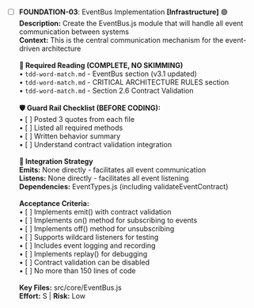 - [ ] **FOUNDATION-03**: EventBus Implementation **[Infrastructure]** 🟣<br/>**Description:** Create the EventBus.js module that will handle all event communication between systems<br/>**Context:** This is the central communication mechanism for the event-driven architecture<br/><br/>**📖 Required Reading (COMPLETE, NO SKIMMING)**<br/>• `tdd-word-match.md` - EventBus section (v3.1 updated)<br/>• `tdd-word-match.md` - CRITICAL ARCHITECTURE RULES section<br/>• `tdd-word-match.md` - Section 2.6 Contract Validation<br/><br/>**🛡️ Guard Rail Checklist (BEFORE CODING):**<br/>• [ ] Posted 3 quotes from each file<br/>• [ ] Listed all required methods<br/>• [ ] Written behavior summary<br/>• [ ] Understand contract validation integration<br/><br/>**🔗 Integration Strategy**<br/>**Emits:** None directly - facilitates all event communication<br/>**Listens:** None directly - facilitates all event listening<br/>**Dependencies:** EventTypes.js (including validateEventContract)<br/><br/>**Acceptance Criteria:**<br/>• [ ] Implements emit() with contract validation<br/>• [ ] Implements on() method for subscribing to events<br/>• [ ] Implements off() method for unsubscribing<br/>• [ ] Supports wildcard listeners for testing<br/>• [ ] Includes event logging and recording<br/>• [ ] Implements replay() for debugging<br/>• [ ] Contract validation can be disabled<br/>• [ ] No more than 150 lines of code<br/><br/>**Key Files:** src/core/EventBus.js<br/>**Effort:** S | **Risk:** Low